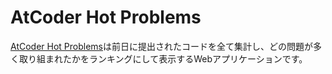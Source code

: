 # AtCoder Hot Problems
[AtCoder Hot Problems](https://new-hot-problems.herokuapp.com/ranking/)は前日に提出されたコードを全て集計し、どの問題が多く取り組まれたかをランキングにして表示するWebアプリケーションです。
